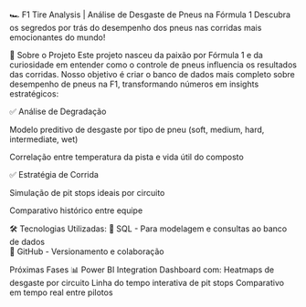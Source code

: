 🏎️ F1 Tire Analysis | Análise de Desgaste de Pneus na Fórmula 1
Descubra os segredos por trás do desempenho dos pneus nas corridas mais emocionantes do mundo!

🌟 Sobre o Projeto
Este projeto nasceu da paixão por Fórmula 1 e da curiosidade em entender como o controle de pneus influencia os resultados das corridas. 
Nosso objetivo é criar o banco de dados mais completo sobre desempenho de pneus na F1, transformando números em insights estratégicos:

✅ Análise de Degradação

Modelo preditivo de desgaste por tipo de pneu (soft, medium, hard, intermediate, wet)

Correlação entre temperatura da pista e vida útil do composto

✅ Estratégia de Corrida

Simulação de pit stops ideais por circuito

Comparativo histórico entre equipe

🛠️ Tecnologias Utilizadas:
🎲 SQL - Para modelagem e consultas ao banco de dados  
🔗 GitHub - Versionamento e colaboração  

Próximas Fases
📊 Power BI Integration
Dashboard com:
Heatmaps de desgaste por circuito
Linha do tempo interativa de pit stops
Comparativo em tempo real entre pilotos
